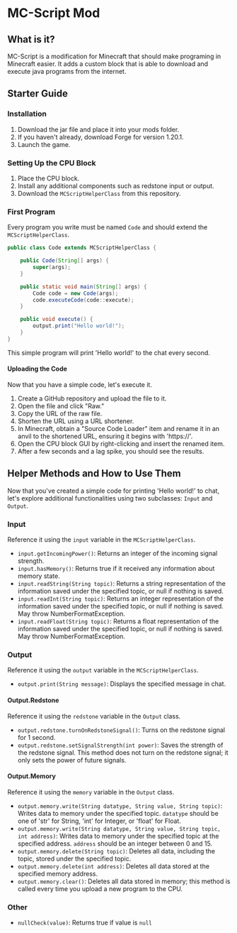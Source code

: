 # MC-Script Mod

## What is it?
MC-Script is a modification for Minecraft that should make programing in Minecraft easier. It adds a custom block that is able to download and execute java programs from the internet.

## Starter Guide

### Installation

1. Download the jar file and place it into your mods folder.
2. If you haven't already, download Forge for version 1.20.1.
3. Launch the game.

### Setting Up the CPU Block

1. Place the CPU block.
2. Install any additional components such as redstone input or output.
3. Download the `MCScriptHelperClass` from this repository.

### First Program

Every program you write must be named `Code` and should extend the `MCScriptHelperClass`.

```java
public class Code extends MCScriptHelperClass {

    public Code(String[] args) {
        super(args);
    }

    public static void main(String[] args) {
        Code code = new Code(args);
        code.executeCode(code::execute);
    }

    public void execute() {
        output.print("Hello world!");
    }
}
```

This simple program will print 'Hello world!' to the chat every second.

#### Uploading the Code

Now that you have a simple code, let's execute it.

1. Create a GitHub repository and upload the file to it.
2. Open the file and click "Raw."
3. Copy the URL of the raw file.
4. Shorten the URL using a URL shortener.
5. In Minecraft, obtain a "Source Code Loader" item and rename it in an anvil to the shortened URL, ensuring it begins with 'https://'.
6. Open the CPU block GUI by right-clicking and insert the renamed item.
7. After a few seconds and a lag spike, you should see the results.

## Helper Methods and How to Use Them

Now that you've created a simple code for printing 'Hello world!' to chat, let's explore additional functionalities using two subclasses: `Input` and `Output`.

### Input

Reference it using the `input` variable in the `MCScriptHelperClass`.

- `input.getIncomingPower()`: Returns an integer of the incoming signal strength.
- `input.hasMemory()`: Returns true if it received any information about memory state.
- `input.readString(String topic)`: Returns a string representation of the information saved under the specified topic, or null if nothing is saved.
- `input.readInt(String topic)`: Returns an integer representation of the information saved under the specified topic, or null if nothing is saved. May throw NumberFormatException.
- `input.readFloat(String topic)`: Returns a float representation of the information saved under the specified topic, or null if nothing is saved. May throw NumberFormatException.

### Output

Reference it using the `output` variable in the `MCScriptHelperClass`.

- `output.print(String message)`: Displays the specified message in chat.

#### Output.Redstone

Reference it using the `redstone` variable in the `Output` class.

- `output.redstone.turnOnRedstoneSignal()`: Turns on the redstone signal for 1 second.
- `output.redstone.setSignalStrength(int power)`: Saves the strength of the redstone signal. This method does not turn on the redstone signal; it only sets the power of future signals.

#### Output.Memory

Reference it using the `memory` variable in the `Output` class.

- `output.memory.write(String datatype, String value, String topic)`: Writes data to memory under the specified topic. `datatype` should be one of 'str' for String, 'int' for Integer, or 'float' for Float.
- `output.memory.write(String datatype, String value, String topic, int address)`: Writes data to memory under the specified topic at the specified address. `address` should be an integer between 0 and 15.
- `output.memory.delete(String topic)`: Deletes all data, including the topic, stored under the specified topic.
- `output.memory.delete(int address)`: Deletes all data stored at the specified memory address.
- `output.memory.clear()`: Deletes all data stored in memory; this method is called every time you upload a new program to the CPU.
### Other
- `nullCheck(value)`: Returns true if value is `null`
